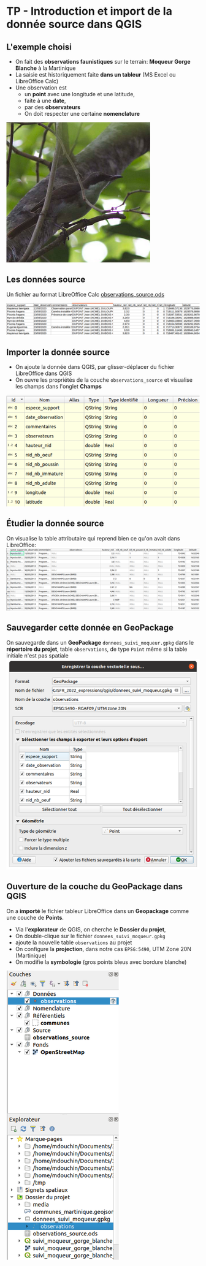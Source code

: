 # TP - Introduction et import de la donnée source dans QGIS

## L'exemple choisi

* On fait des **observations faunistiques** sur le terrain:
  **Moqueur Gorge Blanche** à la Martinique
* La saisie est historiquement faite **dans un tableur** (MS Excel ou LibreOffice Calc)
* Une observation est
    * un **point** avec une longitude et une latitude,
    * faite à une **date**,
    * par des **observateurs**
    * On doit respecter une certaine **nomenclature**

![bg right:45%](media/moqueur_gorge_blanche.png)

## Les données source

Un fichier au format LibreOffice Calc [observations_source.ods](./media/observations_source.ods)

![bg contain](media/fichier_libre_office_source.png)

## Importer la donnée source

* On ajoute la donnée dans QGIS, par glisser-déplacer du fichier LibreOffice dans QGIS
* On ouvre les propriétés de la couche `observations_source`
  et visualise les champs dans l'onglet **Champs**

![image](media/champs_observations_source.png)

## Étudier la donnée source

On visualise la table attributaire qui reprend bien ce qu'on avait dans LibreOffice:
![image](media/table_attributaire_observations_source.png)

## Sauvegarder cette donnée en GeoPackage

On sauvegarde dans un **GeoPackage** `donnees_suivi_moqueur.gpkg`
dans le **répertoire du projet**, table `observations`, de type `Point`
même si la table initiale n'est pas spatiale
![image height:550](media/enregistrer_ods_en_geopackage.png)

## Ouverture de la couche du GeoPackage dans QGIS

On a **importé** le fichier tableur LibreOffice dans un **Geopackage**
comme une couche de **Points**.

* Via l'**explorateur** de QGIS, on cherche le **Dossier du projet**,
* On double-clique sur le fichier `donnees_suivi_moqueur.gpkg`
* ajoute la nouvelle table `observations` au projet
* On configure la **projection**, dans notre cas `EPSG:5490`, UTM Zone 20N (Martinique)
* On modifie la **symbologie** (gros points bleus avec bordure blanche)

![bg right:30%](media/ajouter_table_observations_geopackage.png)
